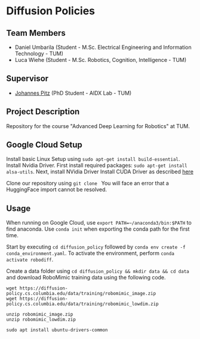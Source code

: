 # Diffusion Policies

## Team Members

- Daniel Umbarila (Student - M.Sc. Electrical Engineering and Information Technology - TUM)
- Luca Wiehe (Student - M.Sc. Robotics, Cognition, Intelligence - TUM)

## Supervisor

- [Johannes Pitz](https://scholar.google.com/citations?user=GK9X6NoAAAAJ&hl=de) (PhD Student - AIDX Lab - TUM)

## Project Description

Repository for the course "Advanced Deep Learning for Robotics" at TUM.

## Google Cloud Setup
Install basic Linux Setup using `sudo apt-get install build-essential`.
Install Nvidia Driver. First install required packages: `sudo apt-get install alsa-utils`. Next, install NVidia Driver
Install CUDA Driver as described [here](https://developer.nvidia.com/cuda-12-2-0-download-archive?target_os=Linux&target_arch=x86_64&Distribution=Ubuntu&target_version=20.04&target_type=deb_local)


Clone our repository using `git clone `
You will face an error that a HuggingFace import cannot be resolved. 


## Usage
When running on Google Cloud, use `export PATH=~/anaconda3/bin:$PATH` to find anaconda. Use `conda init` when exporting the conda path for the first time.

Start by executing `cd diffusion_policy` followed by `conda env create -f conda_environment.yaml`.  To activate the environment, perform `conda activate robodiff`.

Create a data folder using `cd diffusion_policy && mkdir data && cd data` and download RoboMimic training data using the following code.
```
wget https://diffusion-policy.cs.columbia.edu/data/training/robomimic_image.zip
wget https://diffusion-policy.cs.columbia.edu/data/training/robomimic_lowdim.zip

unzip robomimic_image.zip
unzip robomimic_lowdim.zip
```

`sudo apt install ubuntu-drivers-common`

